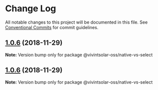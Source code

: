 # Change Log

All notable changes to this project will be documented in this file.
See [Conventional Commits](https://conventionalcommits.org) for commit guidelines.

## [1.0.6](https://github.com/vivintsolar-oss/react-native-components/compare/@vivintsolar-oss/native-vs-select@1.0.5...@vivintsolar-oss/native-vs-select@1.0.6) (2018-11-29)

**Note:** Version bump only for package @vivintsolar-oss/native-vs-select





## [1.0.6](https://github.com/vivintsolar-oss/react-native-components/compare/@vivintsolar-oss/native-vs-select@1.0.5...@vivintsolar-oss/native-vs-select@1.0.6) (2018-11-29)

**Note:** Version bump only for package @vivintsolar-oss/native-vs-select
